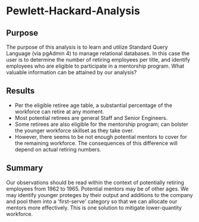 # Pewlett-Hackard-Analysis

## Purpose 

The purpose of this analysis is to learn and utilize Standard Query Language (via pgAdmin 4) to manage relational databases. In this case the user is to determine the number of retiring employees per title, and identify employees who are eligible to participate in a mentorship program. What valuable information can be attained by our analysis? 

## Results

- Per the eligible retiree age table, a substantial percentage of the workforce can retire at any moment. 
- Most potential retirees are general Staff and Senior Engineers. 
- Some retirees are also eligible for the mentorship program; can bolster the younger workforce skillset as they take over.
- However, there seems to be not enough potential mentors to cover for the remaining workforce. The consequences of this difference will depend on actual retiring numbers.


## Summary

Our observations should be read within the context of potentially retiring employees from 1962 to 1965. Potential mentors may be of other ages. We may identify younger proteges by their output and additions to the company and pool them into a 'first-serve' category so that we can allocate our mentors more effectively. This is one solution to mitigate lower-quantity workforce. 
